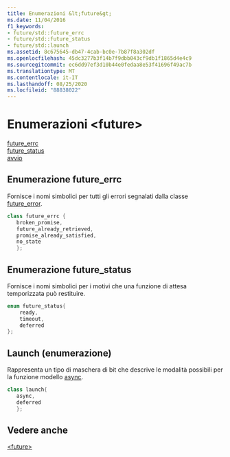 ```yaml
---
title: Enumerazioni &lt;future&gt;
ms.date: 11/04/2016
f1_keywords:
- future/std::future_errc
- future/std::future_status
- future/std::launch
ms.assetid: 8c675645-db47-4cab-bc0e-7b87f8a302df
ms.openlocfilehash: 45dc3277b3f14b7f9dbb043cf9db1f1865d4e4c9
ms.sourcegitcommit: ec6dd97ef3d10b44e0fedaa8e53f41696f49ac7b
ms.translationtype: MT
ms.contentlocale: it-IT
ms.lasthandoff: 08/25/2020
ms.locfileid: "88838022"
---
```

# <a name="ltfuturegt-enums"></a>Enumerazioni &lt;future&gt;

[future_errc](#future_errc)\
[future_status](#future_status)\
[avvio](#launch)

## <a name="future_errc-enumeration"></a><a name="future_errc"></a> Enumerazione future_errc

Fornisce i nomi simbolici per tutti gli errori segnalati dalla classe [future_error](../standard-library/future-error-class.md).

```cpp
class future_errc {
   broken_promise,
   future_already_retrieved,
   promise_already_satisfied,
   no_state
   };
```

## <a name="future_status-enumeration"></a><a name="future_status"></a> Enumerazione future_status

Fornisce i nomi simbolici per i motivi che una funzione di attesa temporizzata può restituire.

```cpp
enum future_status{
    ready,
    timeout,
    deferred
};
```

## <a name="launch-enumeration"></a><a name="launch"></a> Launch (enumerazione)

Rappresenta un tipo di maschera di bit che descrive le modalità possibili per la funzione modello [async](../standard-library/future-functions.md#async).

```cpp
class launch{
   async,
   deferred
   };
```

## <a name="see-also"></a>Vedere anche

[\<future>](../standard-library/future.md)
